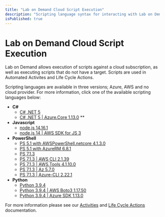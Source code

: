 ```yaml
---
title: "Lab on Demand Cloud Script Execution"
description: "Scripting language syntax for interacting with Lab on Demand and Cloud providers."
isPublished: true
---
```


# Lab on Demand Cloud Script Execution

Lab on Demand allows execution of scripts against a cloud subscription, as well as executing scripts that do not have a target. Scripts are used in Automated Activites and Life Cycle Actions.

Scripting languages are available in three versions; Azure, AWS  and no cloud provider. For more information, click one of the available scripting languages below: 

- **C#**
    - [C# .NET 5](lod/scripting/Csharp-.NET-5.md) 
    - [C# .NET 5 | Azure.Core 1.13.0](lod/scripting/Csharp-.NET-5-Azure.-Core-1.13.0.md) **
- **Javascript**
    - [node.js 14.16.1](lod/scripting/Node-js-14-16-1.md)
    - [node.js 14 | AWS SDK for JS 3](lod/scripting/node-14.16.1_aws-sdk-3.13.1.md) 
- **PowerShell**
    - [PS 5.1 with AWSPowerShell.netcore 4.1.3.0](lod/scripting/powershell_5.1-awspowershell.netcore_4.1.3.0.md) 
    - [PS 5.1 with AzureRM 6.8.1](lod/scripting/powershell_5.1-azurerm_6.8.1.md)
    - [PS 7.1.3](PS-7.1.3.md) 
    - [PS 7.1.3 | AWS CLI 2.1.39](lod/scripting/PS-7.1.3-AWS-CLI-2.1.39.md) 
    - [PS 7.1.3 | AWS.Tools 4.1.10.0](lod/scripting/powershell_7.1.3-aws.tools_4.1.10.0.md)
    - [PS 7.1.3 | Az 5.7.0](lod/scripting/powershell_7.1.3-azure_az_5.7.0.md)
    - [PS 7.1.3 | Azure-CLI 2.22.1](lod/scripting/PS-7.1.3-Azure-CLI-2.22.1.md) 
- **Python**
    - [Python 3.9.4](lod/scripting/Python-3.9.4.md)
    - [Python 3.9.4 | AWS Boto3 1.17.50](lod/scripting/python_3.9.4-aws_boto3_1.17.50.md)
    - [Python 3.9.4 | Azure SDK 1.13.0](lod/scripting/python_3.9.4-azure_sdk_1.13.0.md)

For more information please see our [Activities](/activities.md) and [Life Cycle Actions](/life-cycle-actions.md) documentation.
